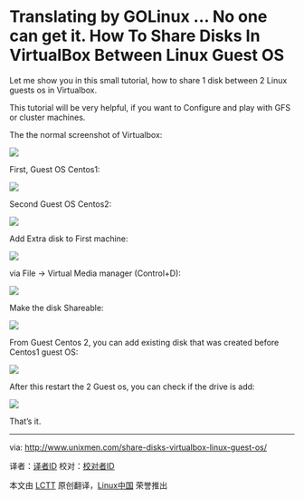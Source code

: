 Translating by GOLinux ... No one can get it.
How To Share Disks In VirtualBox Between Linux Guest OS
================================================================================
Let me show you in this small  tutorial, how to share 1 disk between 2 Linux guests os in Virtualbox.

This tutorial will be very helpful, if you want to Configure and play with GFS or cluster machines.

The the normal screenshot of Virtualbox:

![](http://180016988.r.cdn77.net/wp-content/uploads/2014/05/2014-05-28_102225.png)

First, Guest OS Centos1:

![](http://180016988.r.cdn77.net/wp-content/uploads/2014/05/2014-05-28_102252.png)

Second Guest OS Centos2:

![](http://180016988.r.cdn77.net/wp-content/uploads/2014/05/2014-05-28_102314.png)

Add Extra disk to First machine:

![](http://180016988.r.cdn77.net/wp-content/uploads/2014/05/2014-05-28_102459.png)

via File -> Virtual Media manager (Control+D):

![](http://180016988.r.cdn77.net/wp-content/uploads/2014/05/2014-05-28_102657.png)

Make the disk Shareable:

![](http://180016988.r.cdn77.net/wp-content/uploads/2014/05/2014-05-28_102719.png)

From  Guest Centos 2, you can add existing disk that was created  before Centos1 guest OS:

![](http://180016988.r.cdn77.net/wp-content/uploads/2014/05/v2014-05-28_113908.png)

After this restart the 2 Guest os, you can check if the drive is add:

![](http://180016988.r.cdn77.net/wp-content/uploads/2014/05/2014-05-28_111903.png)

That’s it.

--------------------------------------------------------------------------------

via: http://www.unixmen.com/share-disks-virtualbox-linux-guest-os/

译者：[译者ID](https://github.com/译者ID) 校对：[校对者ID](https://github.com/校对者ID)

本文由 [LCTT](https://github.com/LCTT/TranslateProject) 原创翻译，[Linux中国](http://linux.cn/) 荣誉推出
